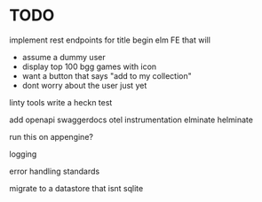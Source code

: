 # TODO

implement rest endpoints for title begin elm FE that will

- assume a dummy user
- display top 100 bgg games with icon
- want a button that says "add to my collection"
- dont worry about the user just yet

linty tools write a heckn test

add openapi swaggerdocs otel instrumentation elminate helminate

run this on appengine?

logging

error handling standards

migrate to a datastore that isnt sqlite